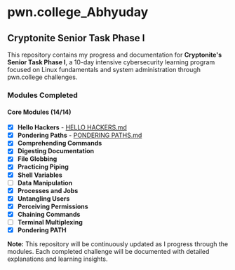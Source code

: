 # pwn.college_Abhyuday

## Cryptonite Senior Task Phase I

This repository contains my progress and documentation for **Cryptonite's Senior Task Phase I**, a 10-day intensive cybersecurity learning program focused on Linux fundamentals and system administration through pwn.college challenges.

###  Modules Completed

#### Core Modules (14/14)
- [x] **Hello Hackers** - [HELLO HACKERS.md](./HELLO%20HACKERS.md)
- [x] **Pondering Paths** - [PONDERING PATHS.md](./PONDERING%20PATHS.md)
- [x] **Comprehending Commands**
- [x] **Digesting Documentation**
- [x] **File Globbing**
- [x] **Practicing Piping**
- [x] **Shell Variables**
- [ ] **Data Manipulation**
- [x] **Processes and Jobs**
- [x] **Untangling Users**
- [x] **Perceiving Permissions**
- [x] **Chaining Commands**
- [ ] **Terminal Multiplexing**
- [x] **Pondering PATH**

**Note:** This repository will be continuously updated as I progress through the modules. Each completed challenge will be documented with detailed explanations and learning insights.

